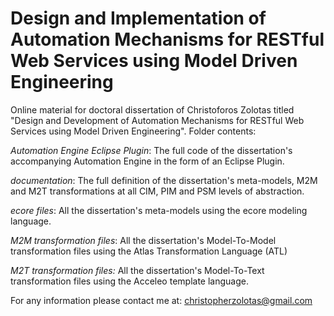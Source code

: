 # Design and Implementation of Automation Mechanisms for RESTful Web Services using Model Driven Engineering
Online material for doctoral dissertation of Christoforos Zolotas titled "Design and Development of Automation Mechanisms for RESTful Web Services using Model Driven Engineering". Folder contents:

*Automation Engine Eclipse Plugin*: The full code of the dissertation's accompanying Automation Engine in the form of an Eclipse Plugin.

*documentation*: The full definition of the dissertation's meta-models, M2M and M2T transformations at all CIM, PIM and PSM levels of abstraction.

*ecore files*: All the dissertation's meta-models using the ecore modeling language.

*M2M transformation files*: All the dissertation's Model-To-Model transformation files using the Atlas Transformation Language (ATL)

*M2T transformation files:* All the dissertation's Model-To-Text transformation files using the Acceleo template language.

For any information please contact me at: christopherzolotas@gmail.com
